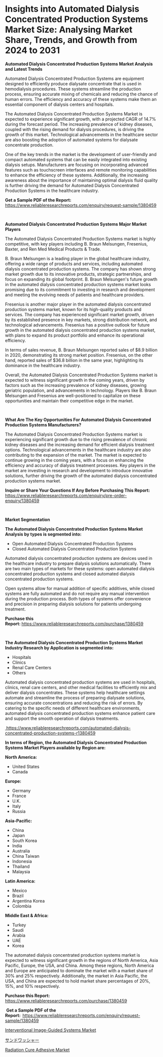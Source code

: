 <p><h1>Insights into Automated Dialysis Concentrated Production Systems Market Size: Analysing Market Share, Trends, and Growth from 2024 to 2031</h1></p><p><strong>Automated Dialysis Concentrated Production Systems Market Analysis and Latest Trends</strong></p>
<p><p>Automated Dialysis Concentrated Production Systems are equipment designed to efficiently produce dialysate concentrate that is used in hemodialysis procedures. These systems streamline the production process, ensuring accurate mixing of chemicals and reducing the chance of human errors. The efficiency and accuracy of these systems make them an essential component of dialysis centers and hospitals.</p><p>The Automated Dialysis Concentrated Production Systems Market is expected to experience significant growth, with a projected CAGR of 14.7% during the forecast period. The increasing prevalence of kidney diseases, coupled with the rising demand for dialysis procedures, is driving the growth of this market. Technological advancements in the healthcare sector are also boosting the adoption of automated systems for dialysate concentrate production.</p><p>One of the key trends in the market is the development of user-friendly and compact automated systems that can be easily integrated into existing dialysis setups. Manufacturers are focusing on incorporating advanced features such as touchscreen interfaces and remote monitoring capabilities to enhance the efficiency of these systems. Additionally, the increasing awareness about the importance of maintaining optimal dialysis fluid quality is further driving the demand for Automated Dialysis Concentrated Production Systems in the healthcare industry.</p></p>
<p><strong>Get a Sample PDF of the Report:&nbsp;</strong> <a href="https://www.reliableresearchreports.com/enquiry/request-sample/1380459">https://www.reliableresearchreports.com/enquiry/request-sample/1380459</a></p>
<p>&nbsp;</p>
<p><strong>Automated Dialysis Concentrated Production Systems Major Market Players</strong></p>
<p><p>The Automated Dialysis Concentrated Production Systems market is highly competitive, with key players including B. Braun Melsungen, Fresenius, Baxter, and Ren Med Medical Products & Trade.</p><p>B. Braun Melsungen is a leading player in the global healthcare industry, offering a wide range of products and services, including automated dialysis concentrated production systems. The company has shown strong market growth due to its innovative products, strategic partnerships, and focus on expanding its global footprint. B. Braun Melsungen's future growth in the automated dialysis concentrated production systems market looks promising due to its commitment to investing in research and development and meeting the evolving needs of patients and healthcare providers.</p><p>Fresenius is another major player in the automated dialysis concentrated production systems market, known for its high-quality products and services. The company has experienced significant market growth, driven by its established presence in key markets, strong distribution network, and technological advancements. Fresenius has a positive outlook for future growth in the automated dialysis concentrated production systems market, with plans to expand its product portfolio and enhance its operational efficiency.</p><p>In terms of sales revenue, B. Braun Melsungen reported sales of $8.9 billion in 2020, demonstrating its strong market position. Fresenius, on the other hand, reported sales of $36.8 billion in the same year, highlighting its dominance in the healthcare industry.</p><p>Overall, the Automated Dialysis Concentrated Production Systems market is expected to witness significant growth in the coming years, driven by factors such as the increasing prevalence of kidney diseases, growing geriatric population, and advancements in technology. Players like B. Braun Melsungen and Fresenius are well-positioned to capitalize on these opportunities and maintain their competitive edge in the market.</p></p>
<p>&nbsp;</p>
<p><strong>What Are The Key Opportunities For Automated Dialysis Concentrated Production Systems Manufacturers?</strong></p>
<p><p>The Automated Dialysis Concentrated Production Systems market is experiencing significant growth due to the rising prevalence of chronic kidney diseases and the increasing demand for efficient dialysis treatment options. Technological advancements in the healthcare industry are also contributing to the expansion of the market. The market is expected to continue growing in the coming years, with a focus on enhancing the efficiency and accuracy of dialysis treatment processes. Key players in the market are investing in research and development to introduce innovative solutions, further driving the growth of the automated dialysis concentrated production systems market.</p></p>
<p><strong>Inquire or Share Your Questions If Any Before Purchasing This Report:</strong> <a href="https://www.reliableresearchreports.com/enquiry/pre-order-enquiry/1380459">https://www.reliableresearchreports.com/enquiry/pre-order-enquiry/1380459</a></p>
<p>&nbsp;</p>
<p><strong>Market Segmentation</strong></p>
<p><strong>The Automated Dialysis Concentrated Production Systems Market Analysis by types is segmented into:</strong></p>
<p><ul><li>Open Automated Dialysis Concentrated Production Systems</li><li>Closed Automated Dialysis Concentrated Production Systems</li></ul></p>
<p><p>Automated dialysis concentrated production systems are devices used in the healthcare industry to prepare dialysis solutions automatically. There are two main types of markets for these systems: open automated dialysis concentrated production systems and closed automated dialysis concentrated production systems. </p><p>Open systems allow for manual addition of specific additives, while closed systems are fully automated and do not require any manual intervention during the production process. Both types of systems offer convenience and precision in preparing dialysis solutions for patients undergoing treatment.</p></p>
<p><strong>Purchase this Report:&nbsp;</strong><a href="https://www.reliableresearchreports.com/purchase/1380459">https://www.reliableresearchreports.com/purchase/1380459</a></p>
<p>&nbsp;</p>
<p><strong>The Automated Dialysis Concentrated Production Systems Market Industry Research by Application is segmented into:</strong></p>
<p><ul><li>Hospitals</li><li>Clinics</li><li>Renal Care Centers</li><li>Others</li></ul></p>
<p><p>Automated dialysis concentrated production systems are used in hospitals, clinics, renal care centers, and other medical facilities to efficiently mix and deliver dialysis concentrates. These systems help healthcare settings automate and streamline the process of preparing dialysate solutions, ensuring accurate concentrations and reducing the risk of errors. By catering to the specific needs of different healthcare environments, automated dialysis concentrated production systems enhance patient care and support the smooth operation of dialysis treatments.</p></p>
<p><a href="https://www.reliableresearchreports.com/automated-dialysis-concentrated-production-systems-r1380459">&nbsp;https://www.reliableresearchreports.com/automated-dialysis-concentrated-production-systems-r1380459</a></p>
<p><strong>In terms of Region, the Automated Dialysis Concentrated Production Systems Market Players available by Region are:</strong></p>
<p>
    <p> <strong> North America: </strong>
        <ul>
            <li>United States</li>
            <li>Canada</li>
        </ul>
        </p> 
    <p> <strong> Europe: </strong>
        <ul>
            <li>Germany</li>
            <li>France</li>
            <li>U.K.</li>
            <li>Italy</li>
            <li>Russia</li>
        </ul>
        </p> 
    <p> <strong> Asia-Pacific: </strong>
        <ul>
            <li>China</li>
            <li>Japan</li>
            <li>South Korea</li>
            <li>India</li>
            <li>Australia</li>
            <li>China Taiwan</li>
            <li>Indonesia</li>
            <li>Thailand</li>
            <li>Malaysia</li>
        </ul>
        </p> 
    <p> <strong> Latin America: </strong>
        <ul>
            <li>Mexico</li>
            <li>Brazil</li>
            <li>Argentina Korea</li>
            <li>Colombia</li>
        </ul>
        </p> 
    <p> <strong> Middle East & Africa: </strong>
        <ul>
            <li>Turkey</li>
            <li>Saudi</li>
            <li>Arabia</li>
            <li>UAE</li>
            <li>Korea</li>
        </ul>
    </p>
    </p>
<p><p>The automated dialysis concentrated production systems market is expected to witness significant growth in the regions of North America, Asia Pacific, Europe, the USA, and China. Among these regions, North America and Europe are anticipated to dominate the market with a market share of 30% and 25% respectively. Additionally, the market in Asia Pacific, the USA, and China are expected to hold market share percentages of 20%, 15%, and 10% respectively.</p></p>
<p><strong>Purchase this Report: </strong><a href="https://www.reliableresearchreports.com/purchase/1380459">https://www.reliableresearchreports.com/purchase/1380459</a></p>
<p>&nbsp;<strong>Get a Sample PDF of the Report:&nbsp;&nbsp;</strong><a href="https://www.reliableresearchreports.com/enquiry/request-sample/1380459">https://www.reliableresearchreports.com/enquiry/request-sample/1380459</a></p>
<p><strong></strong></p>
<p><p><a href="https://github.com/JameTravis/Market-Research-Report-List-4/blob/main/interventional-image-guided-systems-market.md">Interventional Image-Guided Systems Market</a></p><p><a href="https://github.com/mohamedbakry57/Market-Research-Report-List-3/blob/main/126798651526.md">サンドワッシャー</a></p><p><a href="https://issuu.com/reportprime-2/docs/radiation-cure-adhesive-market-size-2030.pptx">Radiation Cure Adhesive Market</a></p></p>